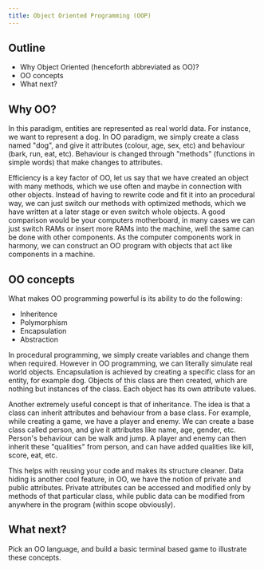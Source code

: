 ```yaml
---
title: Object Oriented Programming (OOP)
---
```


## Outline
* Why Object Oriented (henceforth abbreviated as OO)?
* OO concepts
* What next?

## Why OO?
In this paradigm, entities are represented as real world data. For instance, we want to represent a dog. In OO paradigm, we simply create a class named "dog", and give it attributes (colour, age, sex, etc) and behaviour (bark, run, eat, etc). Behaviour is changed through "methods" (functions in simple words) that make changes to attributes.

Efficiency is a key factor of OO, let us say that we have created an object with many methods, which we use often and maybe in connection with other objects. Instead of having to rewrite code and fit it into an procedural way, we can just switch our methods with optimized methods, which we have written at a later stage or even switch whole objects. A good comparison would be your computers motherboard, in many cases we can just switch RAMs or insert more RAMs into the machine, well the same can be done with other components. As the computer components work in harmony, we can construct an OO program with objects that act like components in a machine. 

## OO concepts
What makes OO programming powerful is its ability to do the following:
* Inheritence
* Polymorphism
* Encapsulation
* Abstraction

In procedural programming, we simply create variables and change them when required. However in OO programming, we can literally simulate real world objects. Encapsulation is achieved by creating a specific class for an entity, for example dog. Objects of this class are then created, which are nothing but instances of the class. Each object has its own attribute values.

Another extremely useful concept is that of inheritance. The idea is that a class can inherit attributes and behaviour from a base class. For example, while creating a game, we have a player and enemy. We can create a base class called person, and give it attributes like name, age, gender, etc. Person's behaviour can be walk and jump. A player and enemy can then inherit these "qualities" from person, and can have added qualities like kill, score, eat, etc.

This helps with reusing your code and makes its structure cleaner. Data hiding is another cool feature, in OO, we have the notion of private and public attributes. Private attributes can be accessed and modified only by methods of that particular class, while public data can be modified from anywhere in the program (within scope obviously).

## What next?
Pick an OO language, and build a basic terminal based game to illustrate these concepts.
